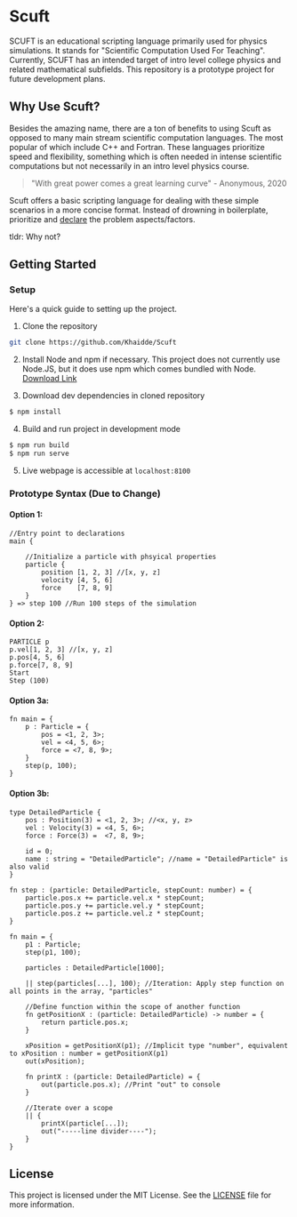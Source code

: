 # Scuft
SCUFT is an educational scripting language primarily used for physics simulations. It stands for "Scientific Computation
Used For Teaching". Currently, SCUFT has an intended target of intro level college physics and related mathematical subfields. This repository is a prototype project for future development plans.

## Why Use Scuft?
Besides the amazing name, there are a ton of benefits to using Scuft as opposed to many main stream scientific computation languages. The most popular of which include C++ and Fortran. These languages prioritize speed and flexibility, something which is often needed in intense scientific computations but not necessarily in an intro level physics course. 

> "With great power comes a great learning curve" - Anonymous, 2020

Scuft offers a basic scripting language for dealing with these simple scenarios in a more concise format. Instead of drowning in boilerplate, prioritize and [declare](https://en.wikipedia.org/wiki/Declarative_programming) the problem aspects/factors.

tldr: Why not?

## Getting Started

### Setup
Here's a quick guide to setting up the project.

1) Clone the repository

```sh
git clone https://github.com/Khaidde/Scuft
```

2) Install Node and npm if necessary. This project does not currently use Node.JS, but it does use npm which comes bundled with Node. [Download Link](https://nodejs.org/en/download/)

3) Download dev dependencies in cloned repository
```sh
$ npm install
```

4) Build and run project in development mode

```sh
$ npm run build
$ npm run serve
```

5) Live webpage is accessible at `localhost:8100`

### Prototype Syntax (Due to Change)
#### Option 1:
```
//Entry point to declarations 
main {

    //Initialize a particle with phsyical properties
    particle {
        position [1, 2, 3] //[x, y, z]
        velocity [4, 5, 6]
        force    [7, 8, 9]
    }
} => step 100 //Run 100 steps of the simulation
```
#### Option 2:
```
PARTICLE p
p.vel[1, 2, 3] //[x, y, z]
p.pos[4, 5, 6]  
p.force[7, 8, 9] 
Start
Step (100)
```
#### Option 3a:
```
fn main = {
    p : Particle = {
        pos = <1, 2, 3>;
        vel = <4, 5, 6>;
        force = <7, 8, 9>;
    }
    step(p, 100);
}
```
#### Option 3b:
```
type DetailedParticle {
    pos : Position(3) = <1, 2, 3>; //<x, y, z>
    vel : Velocity(3) = <4, 5, 6>;
    force : Force(3) =  <7, 8, 9>;

    id = 0;
    name : string = "DetailedParticle"; //name = "DetailedParticle" is also valid
}

fn step : (particle: DetailedParticle, stepCount: number) = {
    particle.pos.x += particle.vel.x * stepCount;
    particle.pos.y += particle.vel.y * stepCount;
    particle.pos.z += particle.vel.z * stepCount;
}

fn main = {
    p1 : Particle;
    step(p1, 100);

    particles : DetailedParticle[1000];

    || step(particles[...], 100); //Iteration: Apply step function on all points in the array, "particles"

    //Define function within the scope of another function
    fn getPositionX : (particle: DetailedParticle) -> number = {
        return particle.pos.x;
    }

    xPosition = getPositionX(p1); //Implicit type "number", equivalent to xPosition : number = getPositionX(p1)
    out(xPosition);

    fn printX : (particle: DetailedParticle) = {
        out(particle.pos.x); //Print "out" to console
    }

    //Iterate over a scope
    || {
        printX(particle[...]);   
        out("-----line divider----");
    }
}
```

## License

This project is licensed under the MIT License.  See the [LICENSE](LICENSE) file for more information.